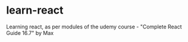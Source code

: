 # learn-react
Learning react, as per modules of the udemy course - "Complete React Guide 16.7" by Max
